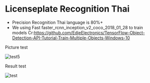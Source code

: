 # Licenseplate Recognition Thai

+ Precision Recognition Thai  language is 80%+ 
+ We using Fast faster_rcnn_inception_v2_coco_2018_01_28 to train models Cr:https://github.com/EdjeElectronics/TensorFlow-Object-Detection-API-Tutorial-Train-Multiple-Objects-Windows-10

Picture test

![test5](https://user-images.githubusercontent.com/47807315/69860772-80643a00-12c9-11ea-98ef-7d5a3af1bde8.jpg)

Result test

![test](https://user-images.githubusercontent.com/47807315/69860833-a4c01680-12c9-11ea-92f6-87f6b2a64bbe.PNG)
